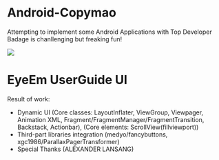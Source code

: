 Android-Copymao
===============
Attempting to implement some Android Applications with Top Developer Badage is chanllenging but freaking fun!

![](http://media1.giphy.com/media/lBD50rKnTBvxu/200.gif)



EyeEm UserGuide UI
====
Result of work:
* Dynamic UI (Core classes: LayoutInflater, ViewGroup, Viewpager, Animation XML, Fragment/FragmentManager/FragmentTransition, Backstack, Actionbar), (Core elements: ScrollView(fillviewport))
* Third-part libraries integration (medyo/fancybuttons, xgc1986/ParallaxPagerTransformer)
* Special Thanks (ALEXANDER LANSANG)

